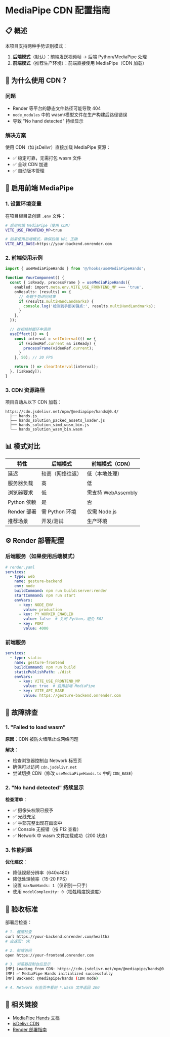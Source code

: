 # MediaPipe CDN 配置指南

## 📋 概述

本项目支持两种手势识别模式：

1. **后端模式**（默认）：前端发送视频帧 → 后端 Python/MediaPipe 处理
2. **前端模式**（推荐生产环境）：前端直接使用 MediaPipe（CDN 加载）

## 🎯 为什么使用 CDN？

### 问题
- Render 等平台的静态文件路径可能导致 404
- `node_modules` 中的 wasm/模型文件在生产构建后路径错误
- 导致 "No hand detected" 持续显示

### 解决方案
使用 CDN（如 jsDelivr）直接加载 MediaPipe 资源：
- ✅ 稳定可靠，无需打包 wasm 文件
- ✅ 全球 CDN 加速
- ✅ 自动版本管理

## 🔧 启用前端 MediaPipe

### 1. 设置环境变量

在项目根目录创建 `.env` 文件：

```bash
# 启用前端 MediaPipe（使用 CDN）
VITE_USE_FRONTEND_MP=true

# 如果使用后端模式，确保后端 URL 正确
VITE_API_BASE=https://your-backend.onrender.com
```

### 2. 前端使用示例

```typescript
import { useMediaPipeHands } from '@/hooks/useMediaPipeHands';

function YourComponent() {
  const { isReady, processFrame } = useMediaPipeHands({
    enabled: import.meta.env.VITE_USE_FRONTEND_MP === 'true',
    onResults: (results) => {
      // 处理手势识别结果
      if (results.multiHandLandmarks) {
        console.log('检测到手部关键点:', results.multiHandLandmarks);
      }
    },
  });

  // 在视频帧循环中调用
  useEffect(() => {
    const interval = setInterval(() => {
      if (videoRef.current && isReady) {
        processFrame(videoRef.current);
      }
    }, 50); // 20 FPS

    return () => clearInterval(interval);
  }, [isReady]);
}
```

### 3. CDN 资源路径

项目自动从以下 CDN 加载：

```
https://cdn.jsdelivr.net/npm/@mediapipe/hands@0.4/
  ├── hands.js
  ├── hands_solution_packed_assets_loader.js
  ├── hands_solution_simd_wasm_bin.js
  └── hands_solution_wasm_bin.wasm
```

## 📊 模式对比

| 特性 | 后端模式 | 前端模式（CDN） |
|------|---------|----------------|
| 延迟 | 较高（网络往返） | 低（本地处理） |
| 服务器负载 | 高 | 低 |
| 浏览器要求 | 低 | 需支持 WebAssembly |
| Python 依赖 | 是 | 否 |
| Render 部署 | 需 Python 环境 | 仅需 Node.js |
| 推荐场景 | 开发/测试 | 生产环境 |

## ⚙️ Render 部署配置

### 后端服务（如果使用后端模式）

```yaml
# render.yaml
services:
  - type: web
    name: gesture-backend
    env: node
    buildCommand: npm run build:server:render
    startCommand: npm run start
    envVars:
      - key: NODE_ENV
        value: production
      - key: PY_WORKER_ENABLED
        value: false  # 关闭 Python，避免 502
      - key: PORT
        value: 4000
```

### 前端服务

```yaml
services:
  - type: static
    name: gesture-frontend
    buildCommand: npm run build
    staticPublishPath: ./dist
    envVars:
      - key: VITE_USE_FRONTEND_MP
        value: true  # 启用前端 MediaPipe
      - key: VITE_API_BASE
        value: https://gesture-backend.onrender.com
```

## 🐛 故障排查

### 1. "Failed to load wasm"

**原因**：CDN 被防火墙阻止或网络问题

**解决**：
- 检查浏览器控制台 Network 标签页
- 确保可以访问 `cdn.jsdelivr.net`
- 尝试切换 CDN（修改 `useMediaPipeHands.ts` 中的 `CDN_BASE`）

### 2. "No hand detected" 持续显示

**检查清单**：
- ✅ 摄像头权限已授予
- ✅ 光线充足
- ✅ 手部完整出现在画面中
- ✅ Console 无报错（按 F12 查看）
- ✅ Network 中 wasm 文件加载成功（200 状态）

### 3. 性能问题

**优化建议**：
- 降低视频分辨率（640x480）
- 降低处理帧率（15-20 FPS）
- 设置 `maxNumHands: 1`（仅识别一只手）
- 使用 `modelComplexity: 0`（牺牲精度换速度）

## 📝 验收标准

部署后检查：

```bash
# 1. 健康检查
curl https://your-backend.onrender.com/healthz
# 应返回: ok

# 2. 前端访问
open https://your-frontend.onrender.com

# 3. 浏览器控制台应显示
[MP] Loading from CDN: https://cdn.jsdelivr.net/npm/@mediapipe/hands@0.4/...
[MP] ✅ MediaPipe Hands initialized successfully
[MP] Backend: @mediapipe/hands (CDN mode)

# 4. Network 标签页中看到 *.wasm 文件返回 200
```

## 🔗 相关链接

- [MediaPipe Hands 文档](https://google.github.io/mediapipe/solutions/hands.html)
- [jsDelivr CDN](https://www.jsdelivr.com/)
- [Render 部署指南](./RENDER_DEPLOY_GUIDE.md)

